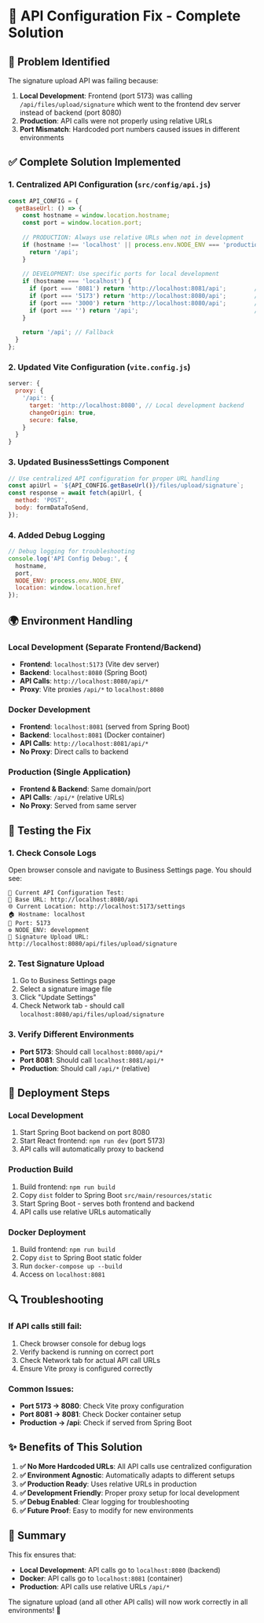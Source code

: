 # 🔧 API Configuration Fix - Complete Solution

## 🚨 Problem Identified

The signature upload API was failing because:
1. **Local Development**: Frontend (port 5173) was calling `/api/files/upload/signature` which went to the frontend dev server instead of backend (port 8080)
2. **Production**: API calls were not properly using relative URLs
3. **Port Mismatch**: Hardcoded port numbers caused issues in different environments

## ✅ Complete Solution Implemented

### **1. Centralized API Configuration (`src/config/api.js`)**

```javascript
const API_CONFIG = {
  getBaseUrl: () => {
    const hostname = window.location.hostname;
    const port = window.location.port;
    
    // PRODUCTION: Always use relative URLs when not in development
    if (hostname !== 'localhost' || process.env.NODE_ENV === 'production') {
      return '/api';
    }
    
    // DEVELOPMENT: Use specific ports for local development
    if (hostname === 'localhost') {
      if (port === '8081') return 'http://localhost:8081/api';        // Docker
      if (port === '5173') return 'http://localhost:8080/api';        // Vite dev server
      if (port === '3000') return 'http://localhost:8080/api';        // Create React App
      if (port === '') return '/api';                                 // Production
    }
    
    return '/api'; // Fallback
  }
};
```

### **2. Updated Vite Configuration (`vite.config.js`)**

```javascript
server: {
  proxy: {
    '/api': {
      target: 'http://localhost:8080', // Local development backend
      changeOrigin: true,
      secure: false,
    }
  }
}
```

### **3. Updated BusinessSettings Component**

```javascript
// Use centralized API configuration for proper URL handling
const apiUrl = `${API_CONFIG.getBaseUrl()}/files/upload/signature`;
const response = await fetch(apiUrl, {
  method: 'POST',
  body: formDataToSend,
});
```

### **4. Added Debug Logging**

```javascript
// Debug logging for troubleshooting
console.log('API Config Debug:', {
  hostname,
  port,
  NODE_ENV: process.env.NODE_ENV,
  location: window.location.href
});
```

## 🌍 Environment Handling

### **Local Development (Separate Frontend/Backend)**
- **Frontend**: `localhost:5173` (Vite dev server)
- **Backend**: `localhost:8080` (Spring Boot)
- **API Calls**: `http://localhost:8080/api/*`
- **Proxy**: Vite proxies `/api/*` to `localhost:8080`

### **Docker Development**
- **Frontend**: `localhost:8081` (served from Spring Boot)
- **Backend**: `localhost:8081` (Docker container)
- **API Calls**: `http://localhost:8081/api/*`
- **No Proxy**: Direct calls to backend

### **Production (Single Application)**
- **Frontend & Backend**: Same domain/port
- **API Calls**: `/api/*` (relative URLs)
- **No Proxy**: Served from same server

## 🧪 Testing the Fix

### **1. Check Console Logs**
Open browser console and navigate to Business Settings page. You should see:
```
🔧 Current API Configuration Test:
📍 Base URL: http://localhost:8080/api
🌐 Current Location: http://localhost:5173/settings
🏠 Hostname: localhost
🔌 Port: 5173
⚙️ NODE_ENV: development
📁 Signature Upload URL: http://localhost:8080/api/files/upload/signature
```

### **2. Test Signature Upload**
1. Go to Business Settings page
2. Select a signature image file
3. Click "Update Settings"
4. Check Network tab - should call `localhost:8080/api/files/upload/signature`

### **3. Verify Different Environments**
- **Port 5173**: Should call `localhost:8080/api/*`
- **Port 8081**: Should call `localhost:8081/api/*`
- **Production**: Should call `/api/*` (relative)

## 🚀 Deployment Steps

### **Local Development**
1. Start Spring Boot backend on port 8080
2. Start React frontend: `npm run dev` (port 5173)
3. API calls will automatically proxy to backend

### **Production Build**
1. Build frontend: `npm run build`
2. Copy `dist` folder to Spring Boot `src/main/resources/static`
3. Start Spring Boot - serves both frontend and backend
4. API calls use relative URLs automatically

### **Docker Deployment**
1. Build frontend: `npm run build`
2. Copy `dist` to Spring Boot static folder
3. Run `docker-compose up --build`
4. Access on `localhost:8081`

## 🔍 Troubleshooting

### **If API calls still fail:**
1. Check browser console for debug logs
2. Verify backend is running on correct port
3. Check Network tab for actual API call URLs
4. Ensure Vite proxy is configured correctly

### **Common Issues:**
- **Port 5173 → 8080**: Check Vite proxy configuration
- **Port 8081 → 8081**: Check Docker container setup
- **Production → /api**: Check if served from Spring Boot

## ✨ Benefits of This Solution

1. **✅ No More Hardcoded URLs**: All API calls use centralized configuration
2. **✅ Environment Agnostic**: Automatically adapts to different setups
3. **✅ Production Ready**: Uses relative URLs in production
4. **✅ Development Friendly**: Proper proxy setup for local development
5. **✅ Debug Enabled**: Clear logging for troubleshooting
6. **✅ Future Proof**: Easy to modify for new environments

## 🎯 Summary

This fix ensures that:
- **Local Development**: API calls go to `localhost:8080` (backend)
- **Docker**: API calls go to `localhost:8081` (container)
- **Production**: API calls use relative URLs `/api/*`

The signature upload (and all other API calls) will now work correctly in all environments! 🎉
